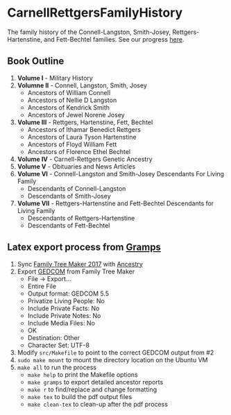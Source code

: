 <!-- Copyright (c) 2018 Robert Carnell -->

# CarnellRettgersFamilyHistory

The family history of the Connell-Langston, Smith-Josey, Rettgers-Hartenstine, and Fett-Bechtel families.  See our progress [here](https://bertcarnell.github.io/CarnellRettgersFamilyHistory/).

## Book Outline

1. **Volume I** - Military History
2. **Volumne II** - Connell, Langston, Smith, Josey
    + Ancestors of William Connell
    + Ancestors of Nellie D Langston
    + Ancestors of Kendrick Smith
    + Ancestors of Jewel Norene Josey
3. **Volume III** - Rettgers, Hartenstine, Fett, Bechtel
    + Ancestors of Ithamar Benedict Rettgers
    + Ancestors of Laura Tyson Hartenstine
    + Ancestors of Floyd William Fett
    + Ancestors of Florence Ethel Bechtel
4. **Volume IV** - Carnell-Rettgers Genetic Ancestry
5. **Volume V** - Obituaries and News Articles
6. **Volume VI** - Connell-Langston and Smith-Josey Descendants For Living Family
    + Descendants of Connell-Langston
    + Descendants of Smith-Josey
7. **Volume VII** - Rettgers-Hartenstine and Fett-Bechtel Descendants for Living Family
    + Descendants of Rettgers-Hartenstine
    + Descendants of Fett-Bechtel

## Latex export process from [Gramps](https://gramps-project.org)

1. Sync [Family Tree Maker 2017](http://www.mackiev.com/ftm/index.html) with [Ancestry](https://www.ancestry.com/)
2. Export [GEDCOM](https://en.wikipedia.org/wiki/GEDCOM) from Family Tree Maker
    + File -> Export...
    + Entire File
    + Output format: GEDCOM 5.5
    + Privatize Living People: No
    + Include Private Facts: No
    + Include Private Notes: No
    + Include Media Files: No
    + OK
    + Destination: Other
    + Character Set: UTF-8
3. Modify `src/Makefile` to point to the correct GEDCOM output from #2
4. `sudo make mount` to mount the directory location on the Ubuntu VM
5. `make all` to run the process
    + `make help` to print the Makefile options
    + `make gramps` to export detailed ancestor reports
    + `make r` to find/replace and change formatting
    + `make tex` to build the pdf output files
    + `make clean-tex` to clean-up after the pdf process
